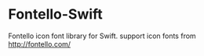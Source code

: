 # Fontello-Swift
Fontello icon font library for Swift. support icon fonts from http://fontello.com/
